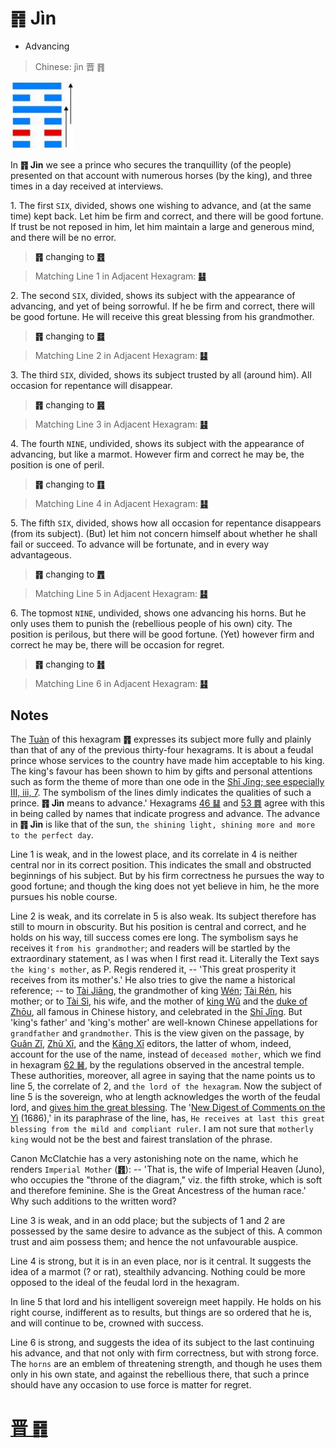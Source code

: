 # ䷢ Jìn

* Advancing

> Chinese: jìn 晋 ䷢

<a id="p-131"/>

<img src="../shapes/35.10.png" width="101" alt="晋">

In **䷢ Jìn** we see a prince who secures the tranquillity (of the people) presented on that account with numerous horses (by the king), and three times in a day received at interviews.

<a id="p-132"/>

1.<a id="35.1"/> The first `SIX`, divided, shows one wishing to advance, and (at the same time) kept back. Let him be firm and correct, and there will be good fortune. If trust be not reposed in him, let him maintain a large and generous mind, and there will be no error.

> **䷢** changing to [**䷔**](e599ace59791shike.md)

> Matching Line 1 in Adjacent Hexagram: [**䷣**](e6988ee5a4b7mingyi.md#36.1)

2.<a id="35.2"/> The second `SIX`, divided, shows its subject with the appearance of advancing, and yet of being sorrowful. If he be firm and correct, there will be good fortune. He will receive this great blessing from his grandmother.

> **䷢** changing to [**䷿**](e69caae6b58eweiji.md)

> Matching Line 2 in Adjacent Hexagram: [**䷣**](e6988ee5a4b7mingyi.md#36.2)

3.<a id="35.3"/> The third `SIX`, divided, shows its subject trusted by all (around him). All occasion for repentance will disappear.

> **䷢** changing to [**䷷**](e69785lv.md)

> Matching Line 3 in Adjacent Hexagram: [**䷣**](e6988ee5a4b7mingyi.md#36.3)

4.<a id="35.4"/> The fourth `NINE`, undivided, shows its subject with the appearance of advancing, but like a marmot. However firm and correct he may be, the position is one of peril.

> **䷢** changing to [**䷖**](e589a5bo.md)

> Matching Line 4 in Adjacent Hexagram: [**䷣**](e6988ee5a4b7mingyi.md#36.4)

5.<a id="35.5"/> The fifth `SIX`, divided, shows how all occasion for repentance disappears (from its subject). (But) let him not concern himself about whether he shall fail or succeed. To advance will be fortunate, and in every way advantageous.

> **䷢** changing to [**䷋**](e590a6pi.md)

> Matching Line 5 in Adjacent Hexagram: [**䷣**](e6988ee5a4b7mingyi.md#36.5)

6.<a id="35.6"/> The topmost `NINE`, undivided, shows one advancing his horns. But he only uses them to punish the (rebellious people of his own) city. The position is perilous, but there will be good fortune. (Yet) however firm and correct he may be, there will be occasion for regret.

> **䷢** changing to [**䷏**](e8b1abyu.md)

> Matching Line 6 in Adjacent Hexagram: [**䷣**](e6988ee5a4b7mingyi.md#36.6)

## Notes

The [Tuàn](https://ctext.org/book-of-changes/tuan-zhuan) of this hexagram **䷢** expresses its subject more fully and plainly than that of any of the previous thirty-four hexagrams. It is about a feudal prince whose services to the country have made him acceptable to his king. The king's favour has been shown to him by gifts and personal attentions such as form the theme of more than one ode in the [Shī Jīng; see especially III, iii, 7](https://ctext.org/dictionary.pl?if=en&id=16515). The symbolism of the lines dimly indicates the qualities of such a prince. **䷢ Jìn** means to advance.' Hexagrams [46 ䷭](e58d87sheng.md) and [53 ䷴](e6b890jian.md) agree with this in being called by names that indicate progress and advance. The advance in **䷢ Jìn** is like that of the sun, `the shining light, shining more and more to the perfect day`.

Line 1 is weak, and in the lowest place, and its correlate in 4 is neither central nor in its correct position. This indicates the small and obstructed beginnings of his subject. But by his firm correctness he pursues the way to good fortune; and though the king does not yet believe in him, he the more pursues his noble course.

Line 2 is weak, and its correlate in 5 is also weak. Its subject therefore has still to mourn in obscurity. But his position is central and correct, and he holds on his way, till success comes ere long. The symbolism says he receives it `from his grandmother`; and readers will be startled by the extraordinary statement, as I was when I first read it. Literally the Text says `the king's mother`, as P. Regis rendered it, -- 'This great prosperity it receives from its mother's.' He also tries to give the name a historical reference; -- to [Tài Jiāng](https://zh.wikipedia.org/zh-cn/太姜), the grandmother of king [Wén](https://en.wikipedia.org/wiki/King_Wen_of_Zhou); [Tài Rén](https://zh.wikipedia.org/zh-cn/太任), his mother; or to [Tài Sì](https://en.wikipedia.org/wiki/Tai_Si), his wife, and the mother of [king Wǔ](https://en.wikipedia.org/wiki/King_Wu_of_Zhou) and the [duke of Zhōu](https://en.wikipedia.org/wiki/Duke_of_Zhou), all famous in Chinese history, and celebrated in the [Shī Jīng](https://en.wikipedia.org/wiki/Classic_of_Poetry). But 'king's father' and 'king's mother' are well-known Chinese appellations for `grandfather` and `grandmother`. This is the view given on the passage, by [Guǎn Zǐ](https://en.wikipedia.org/wiki/Guanzi_(text)), [Zhū Xī](https://en.wikipedia.org/wiki/Zhu_Xi), and the [Kāng Xī](https://en.wikipedia.org/wiki/Kangxi_Dictionary) editors, the latter of whom, indeed, account for the use of the name, instead of `deceased mother`, which we find in hexagram [62 ䷽](e5b08fe8bf87xiaoguo.md), by the regulations observed in the ancestral temple. These authorities, moreover, all agree in saying that the name points us to line 5, the correlate of 2, and `the lord of the hexagram`. Now the subject of line 5 is the sovereign, who at length acknowledges the worth of the feudal lord, and [gives him the great blessing](e6988ee5a4b7mingyi.md#p-134). The '[New Digest of Comments on the Yì](https://ctext.org/library.pl?if=en&res=95322&by_author=萬經) (1686),' in its paraphrase of the line, has, `He receives at last this great blessing from the mild and compliant ruler`. I am not sure that `motherly king` would not be the best and fairest translation of the phrase.

Canon McClatchie has a very astonishing note on the name, which he renders `Imperial Mother` ([**䷢**](e4ba95jing.md#p-164)): -- 'That is, the wife of Imperial Heaven (Juno), who occupies the "throne of the diagram," viz. the fifth stroke, which is soft and therefore feminine. She is the Great Ancestress of the human race.' Why such additions to the written word?

Line 3 is weak, and in an odd place; but the subjects of 1 and 2 are possessed by the same desire to advance as the subject of this. A common trust and aim possess them; and hence the not unfavourable auspice.

Line 4 is strong, but it is in an even place, nor is it central. It suggests the idea of a marmot (? or rat), stealthily advancing. Nothing could be more opposed to the ideal of the feudal lord in the hexagram.

In line 5 that lord and his intelligent sovereign meet happily. He holds on his right course, indifferent as to results, but things are so ordered that he is, and will continue to be, crowned with success.

Line 6 is strong, and suggests the idea of its subject to the last continuing his advance, and that not only with firm correctness, but with strong force. The `horns` are an emblem of threatening strength, and though he uses them only in his own state, and against the rebellious there, that such a prince should have any occasion to use force is matter for regret.

# [晋 ䷢](e6998bjin_cn.md)
